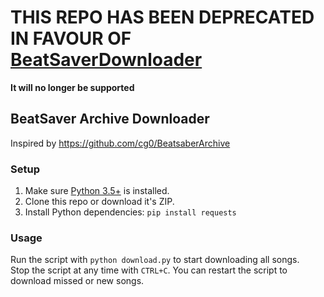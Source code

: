 # THIS REPO HAS BEEN DEPRECATED IN FAVOUR OF [BeatSaverDownloader](https://github.com/lolPants/BeatSaverDownloader)
**It will no longer be supported**

## BeatSaver Archive Downloader

Inspired by https://github.com/cg0/BeatsaberArchive

### Setup
1. Make sure [Python 3.5+](https://www.python.org/downloads/) is installed.  
2. Clone this repo or download it's ZIP.
3. Install Python dependencies: `pip install requests`

### Usage
Run the script with `python download.py` to start downloading all songs.  
Stop the script at any time with `CTRL+C`. You can restart the script to download missed or new songs.
